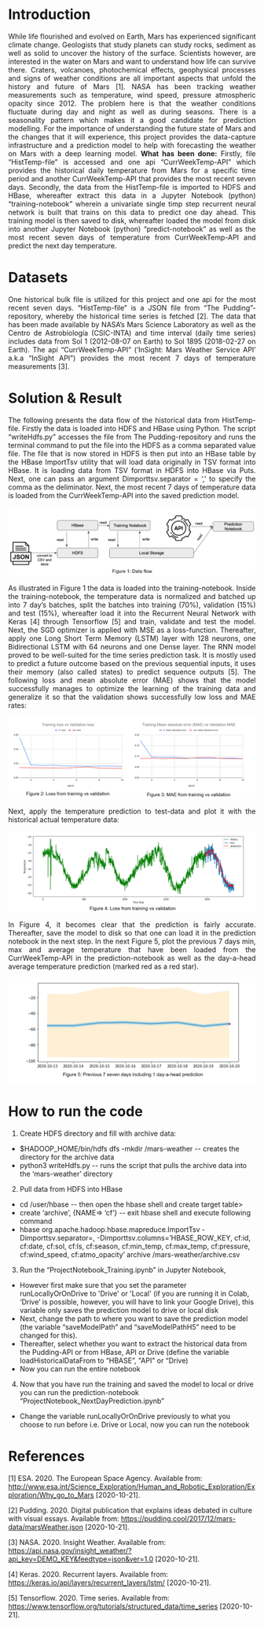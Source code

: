 # Introduction
<p align="justify">While life flourished and evolved on Earth, Mars has experienced significant climate change. Geologists that study planets can study rocks, sediment as well as solid to uncover the history of the surface. Scientists however, are interested in the water on Mars and want to understand how life can survive there. Craters, volcanoes, photochemical effects, geophysical processes and signs of weather conditions are all important aspects that unfold the history and future of Mars [1]. NASA has been tracking weather measurements such as temperature, wind speed, pressure atmospheric opacity since 2012. The problem here is that the weather conditions fluctuate during day and night as well as during seasons. There is a seasonality pattern which makes it a good candidate for prediction modelling. For the importance of understanding the future state of Mars and the changes that it will experience, this project provides the data-capture infrastructure and a prediction model to help with forecasting the weather on Mars with a deep learning model. <b>What has been done:</b> Firstly, file “HistTemp-file” is accessed and one api “CurrWeekTemp-API” which provides the historical daily temperature from Mars for a specific time period and another CurrWeekTemp-API that provides the most recent seven days. Secondly, the data from the HistTemp-file is imported to HDFS and HBase, whereafter extract this data in a Jupyter Notebook (python) “training-notebook” wherein a univariate single timp step recurrent neural network is built that trains on this data to predict one day ahead. This training model is then saved to disk, whereafter loaded the model from disk into another Jupyter Notebook (python) “predict-notebook” as well as the most recent seven days of temperature from CurrWeekTemp-API and predict the next day temperature.</p>

# Datasets
<p align="justify">One historical bulk file is utilized for this project and one api for the most recent seven days. “HistTemp-file” is a JSON file from “The Pudding”-repository, whereby the historical time series is fetched [2]. The data that has been made available by NASA’s Mars Science Laboratory as well as the Centro de Astrobiología (CSIC-INTA) and time interval (daily time series) includes data from Sol 1 (2012-08-07 on Earth) to Sol 1895 (2018-02-27 on Earth). The api “CurrWeekTemp-API” (‘InSight: Mars Weather Service API’ a.k.a “InSight API”) provides the most recent 7 days of temperature measurements [3]. 

# Solution & Result
<p align="justify">The following presents the data flow of the historical data from HistTemp-file.  Firstly the data is loaded into HDFS and HBase using Python. The script “writeHdfs.py” accesses the file from The Pudding-repository and runs the terminal command to put the file into the HDFS as a comma separated value file. The file that is now stored in HDFS is then put into an HBase table by the HBase ImportTsv utility that will load data originally in TSV format into HBase. It is loading data from TSV format in HDFS into HBase via Puts. Next, one can pass an argument Dimporttsv.separator = ‘,’ to specify the comma as the deliminator. Next, the most recent 7 days of temperature data is loaded from the CurrWeekTemp-API into the saved prediction model.</p>

![](https://github.com/alexanderbea/Weather-prediction-on-Mars-using-LSTM-NN-HDFS-and-HBase/blob/main/Images/Figure%201.PNG)


<p align="justify">As illustrated in Figure 1 the data is loaded into the training-notebook. Inside the training-notebook, the temperature data is normalized and batched up into 7 day’s batches, split the batches into training (70%), validation (15%) and test (15%), whereafter load it into the Recurrent Neural Network with Keras [4] through Tensorflow [5] and train, validate and test the model.  Next, the SGD optimizer is applied with MSE as a loss-function. Thereafter, apply one Long Short Term Memory (LSTM) layer with 128 neurons, one Bidirectional LSTM with 64 neurons and one Dense layer. The RNN model proved to be well-suited for the time series prediction task. It is mostly used to predict a future outcome based on the previous sequential inputs, it uses their memory (also called states) to predict sequence outputs [5]. The following  loss and mean absolute error (MAE) shows that the model successfully manages to optimize the learning of the training data and generalize it so that the validation shows successfully low loss and MAE rates:</p>

![](https://github.com/alexanderbea/Weather-prediction-on-Mars-using-LSTM-NN-HDFS-and-HBase/blob/main/Images/Figure%202%20%26%203.PNG)

<p align="justify">Next, apply the temperature prediction to test-data and plot it with the historical actual temperature data:</p>

![](https://github.com/alexanderbea/Weather-prediction-on-Mars-using-LSTM-NN-HDFS-and-HBase/blob/main/Images/Figure%204.PNG)

<p align="justify">In Figure 4, it becomes clear that the prediction is fairly accurate. Thereafter, save the model to disk so that one can load it in the prediction notebook in the next step. In the next Figure 5, plot the previous 7 days min, max and average temperature that have been loaded from the CurrWeekTemp-API in the prediction-notebook as well as the day-a-head average temperature prediction (marked red as a red star).</p>

![](https://github.com/alexanderbea/Weather-prediction-on-Mars-using-LSTM-NN-HDFS-and-HBase/blob/main/Images/Figure%205.PNG)

# How to run the code
1. Create HDFS directory and fill with archive data:
- $HADOOP_HOME/bin/hdfs dfs -mkdir /mars-weather -- creates the directory for the archive data
- python3 writeHdfs.py -- runs the script that pulls the archive data into the ‘mars-weather’ directory

2. Pull data from HDFS into HBase
- cd /user/hbase -- then open the hbase shell and create target table>
- create ‘archive’, {NAME=> ‘cf’} -- exit hbase shell and execute following command
- hbase org.apache.hadoop.hbase.mapreduce.ImportTsv -Dimporttsv.separator=, -Dimporttsv.columns=’HBASE_ROW_KEY, cf:id, cf:date, cf:sol, cf:ls, cf:season, cf:min_temp, cf:max_temp, cf:pressure, cf:wind_speed, cf:atmo_opacity’ archive /mars-weather/archive.csv

3. Run the “ProjectNotebook_Training.ipynb” in Jupyter Notebook, 

- However first make sure that you set the parameter runLocallyOrOnDrive  to  'Drive' or 'Local' (if you are running it in Colab, ‘Drive’ is possible, however, you will have to link your Google Drive), this variable only saves the prediction model to drive or local disk
- Next, change the path to where you want to save the prediction model (the variable “saveModelPath” and “saveModelPathH5” need to be changed for this).
- Thereafter, select whether you want to extract the historical data from the Pudding-API or from HBase, API or Drive (define the variable loadHistoricalDataFrom to “HBASE”, "API" or “Drive)
- Now you can run the entire notebook

4. Now that you have run the training and saved the model to local or drive you can run the prediction-notebook “ProjectNotebook_NextDayPrediction.ipynb”
- Change the variable runLocallyOrOnDrive previously to what you choose to run before i.e. Drive or Local, now you can run the notebook

# References 
[1] ESA. 2020. The European Space Agency. Available from: <http://www.esa.int/Science_Exploration/Human_and_Robotic_Exploration/Exploration/Why_go_to_Mars> [2020-10-21].

[2] Pudding. 2020. Digital publication that explains ideas debated in culture with visual essays. Available from: <https://pudding.cool/2017/12/mars-data/marsWeather.json> [2020-10-21].

[3] NASA. 2020. Insight Weather. Available from: <https://api.nasa.gov/insight_weather/?api_key=DEMO_KEY&feedtype=json&ver=1.0> [2020-10-21].

[4] Keras. 2020. Recurrent layers. Available from: <https://keras.io/api/layers/recurrent_layers/lstm/> [2020-10-21].

[5] Tensorflow. 2020. Time series. Available from: <https://www.tensorflow.org/tutorials/structured_data/time_series> [2020-10-21].






